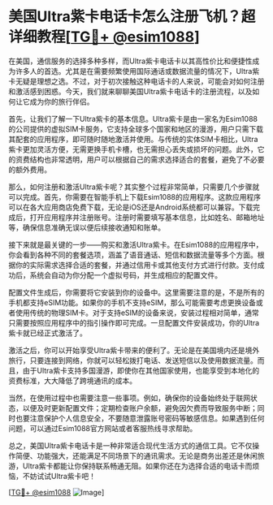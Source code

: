 # 美国Ultra紫卡电话卡怎么注册飞机？超详细教程[[TG💪+ @esim1088](https://t.me/s/esim1088)]

在美国，通信服务的选择多种多样，而Ultra紫卡电话卡以其高性价比和便捷性成为许多人的首选。尤其是在需要频繁使用国际通话或数据流量的情况下，Ultra紫卡无疑是理想之选。不过，对于初次接触这种电话卡的人来说，可能会对如何注册和激活感到困惑。今天，我们就来聊聊美国Ultra紫卡电话卡的注册流程，以及如何让它成为你的旅行伴侣。

首先，让我们了解一下Ultra紫卡的基本信息。Ultra紫卡是由一家名为Esim1088的公司提供的虚拟SIM卡服务，它支持全球多个国家和地区的漫游，用户只需下载其配套的应用程序，即可随时随地激活并使用。与传统的实体SIM卡相比，Ultra紫卡更加灵活方便，无需更换手机卡槽，也无需担心丢失或损坏的问题。此外，它的资费结构也非常透明，用户可以根据自己的需求选择适合的套餐，避免了不必要的额外费用。

那么，如何注册和激活Ultra紫卡呢？其实整个过程非常简单，只需要几个步骤就可以完成。首先，你需要在智能手机上下载Esim1088的应用程序。这款应用程序可以在各大应用商店免费下载，无论是iOS还是Android系统都可以兼容。下载完成后，打开应用程序并注册账号。注册时需要填写基本信息，比如姓名、邮箱地址等，确保信息准确无误以便后续接收通知和账单。

接下来就是最关键的一步——购买和激活Ultra紫卡。在Esim1088的应用程序中，你会看到各种不同的套餐选项，涵盖了语音通话、短信和数据流量等多个方面。根据你的实际需求选择合适的套餐，并通过信用卡或其他支付方式进行付款。支付成功后，系统会自动为你分配一个虚拟号码，并生成相应的配置文件。

配置文件生成后，你需要将它安装到你的设备中。这里需要注意的是，不是所有的手机都支持eSIM功能。如果你的手机不支持eSIM，那么可能需要考虑更换设备或者使用传统的物理SIM卡。对于支持eSIM的设备来说，安装过程相对简单，通常只需要按照应用程序中的指引操作即可完成。一旦配置文件安装成功，你的Ultra紫卡就已经正式激活了。

激活之后，你可以开始享受Ultra紫卡带来的便利了。无论是在美国境内还是境外旅行，只要连接到网络，你就可以轻松拨打电话、发送短信以及使用数据流量。而且，由于Ultra紫卡支持多国漫游，即使你在其他国家使用，也能享受到本地化的资费标准，大大降低了跨境通讯的成本。

当然，在使用过程中也需要注意一些事项。例如，确保你的设备始终处于联网状态，以便及时更新配置文件；定期检查账户余额，避免因欠费而导致服务中断；同时也要注意保护个人信息安全，不要随意泄露账号密码等敏感信息。如果遇到任何问题，可以通过Esim1088官方网站或者客服热线寻求帮助。

总之，美国Ultra紫卡电话卡是一种非常适合现代生活方式的通信工具。它不仅操作简便、功能强大，还能满足不同场景下的通讯需求。无论是商务出差还是休闲旅游，Ultra紫卡都能让你保持联系畅通无阻。如果你还在为选择合适的电话卡而烦恼，不妨试试Ultra紫卡吧！

[[TG💪+ @esim1088](https://t.me/s/esim1088) ![Image](https://i.postimg.cc/4NQfJmqS/Snipaste-2025-05-13-00-14-12.png)]